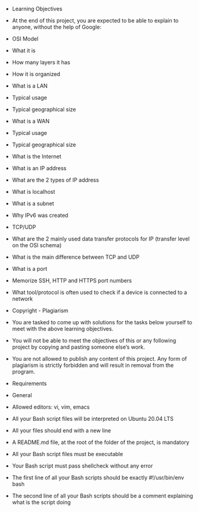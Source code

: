 * Learning Objectives
* At the end of this project, you are expected to be able to explain to anyone, without the help of Google:

* OSI Model
* What it is
* How many layers it has
* How it is organized

* What is a LAN
* Typical usage
* Typical geographical size

* What is a WAN
* Typical usage
* Typical geographical size

* What is the Internet
* What is an IP address
* What are the 2 types of IP address
* What is localhost
* What is a subnet
* Why IPv6 was created
* TCP/UDP
* What are the 2 mainly used data transfer protocols for IP (transfer level on the OSI schema)
* What is the main difference between TCP and UDP
* What is a port
* Memorize SSH, HTTP and HTTPS port numbers
* What tool/protocol is often used to check if a device is connected to a network

* Copyright - Plagiarism
* You are tasked to come up with solutions for the tasks below yourself to meet with the above learning objectives.
* You will not be able to meet the objectives of this or any following project by copying and pasting someone else’s work.
* You are not allowed to publish any content of this project.
 Any form of plagiarism is strictly forbidden and will result in removal from the program.

* Requirements
* General
* Allowed editors: vi, vim, emacs
* All your Bash script files will be interpreted on Ubuntu 20.04 LTS
* All your files should end with a new line
* A README.md file, at the root of the folder of the project, is mandatory
* All your Bash script files must be executable
* Your Bash script must pass shellcheck without any error
* The first line of all your Bash scripts should be exactly #!/usr/bin/env bash
* The second line of all your Bash scripts should be a comment explaining what is the script doing